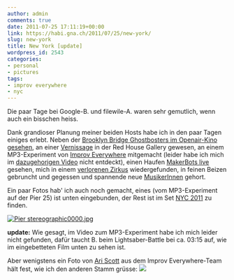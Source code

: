 ```yaml
---
author: admin
comments: true
date: 2011-07-25 17:11:19+00:00
link: https://habi.gna.ch/2011/07/25/new-york/
slug: new-york
title: New York [update]
wordpress_id: 2543
categories:
- personal
- pictures
tags:
- improv everywhere
- nyc
---
```


Die paar Tage bei Google-B. und filewile-A. waren sehr gemutlich, wenn auch ein bisschen heiss.




Dank grandioser Planung meiner beiden Hosts habe ich in den paar Tagen einiges erlebt. Neben der [Brooklyn Bridge Ghostbosters im Openair-Kino gesehen](http://www.brooklynbridgepark.org/go/programs-/-events/syfy-movies-with-a-view), an einer [Vernissage](http://www.lufo.ch/en/news/single-view/article/red-house-gallery-group-show-in-new-york/) in der Red House Gallery gewesen, an einem MP3-Experiment von [Improv Everywhere](http://improveverywhere.com/) mitgemacht (leider habe ich mich im [dazugehorigen Video](http://www.youtube.com/watch?v=lrCnh9sT_mc) nicht entdeckt), einen Haufen [MakerBots live](http://www.makerbot.com/blog/2011/07/19/makerbot-make-a-thon-2-3rd-ward-slide-show/) gesehen, mich in einem [verlorenen Zirkus](http://geminiandscorpio.com/e10-07-31.html) wiedergefunden, in feinen Beizen gebruncht und gegessen und spannende neue [MusikerInnen](http://rockwoodmusichall.com/) gehort.




Ein paar Fotos hab' ich auch noch gemacht, eines (vom MP3-Experiment auf der Pier 25) ist unten eingebunden, der Rest ist im Set [NYC 2011](http://photos.davidhaberthuer.ch/index.php?type=sets&setId=72157627118656423) zu finden.




[![Pier stereographic0000.jpg](https://habi.gna.ch/wp-content/uploads/2011/07/Pier-stereographic0000-tm.jpg)](https://habi.gna.ch/wp-content/uploads/2011/07/Pier-stereographic0000.jpg)



**update:** Wie gesagt, im Video zum MP3-Experiment habe ich mich leider nicht gefunden, dafür taucht B. beim Lightsaber-Battle bei ca. 03:15 auf, wie im eingebetteten Film unten zu sehen ist.


Aber wenigstens ein Foto von [Ari Scott](https://www.flickr.com/people/40102342@N05/) aus dem Improv Everywhere-Team hält fest, wie ich den anderen Stamm grüsse:
[![](https://static.flickr.com/6012/5945629720_a8e322ab53.jpg)](https://www.flickr.com/photos/40102342@N05/5945629720/)
